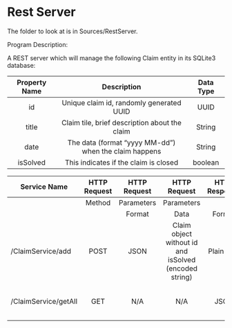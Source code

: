 # Rest Server

The folder to look at is in Sources/RestServer.

Program Description:

A REST server which will manage the following Claim entity in its SQLite3 database:  

| Property Name |                      Description                      | Data Type |
|:-------------:|:-----------------------------------------------------:|:---------:|
| id            | Unique claim id, randomly generated UUID              | UUID      |
| title         | Claim tile, brief description about the claim         | String    |
| date          | The data (format “yyyy MM-dd”) when the claim happens | String    |
| isSolved      | This indicates if the claim is closed                 | boolean   |


| Service Name         | HTTP Request | HTTP Request |                      HTTP Request                     | HTTP Response |              HTTP Response             |
|----------------------|:------------:|:------------:|:-----------------------------------------------------:|:-------------:|:--------------------------------------:|
|                      |    Method    |  Parameters  |                       Parameters                      |               |                                        |
|                      |              |    Format    |                          Data                         |     Format    |                  Data                  |
| /ClaimService/add    | POST         | JSON         | Claim object without id and isSolved (encoded string) | Plain Text    | Same as the server we implemented      |
| /ClaimService/getAll | GET          |      N/A     |                          N/A                          | JSON          | List of Claim objects (encoded string) |

